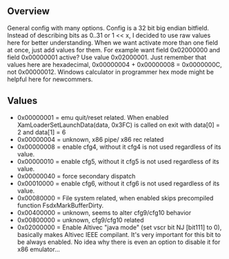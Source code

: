 ## Overview
General config with many options. Config is a 32 bit big endian bitfield. Instead of describing bits as 0..31 or 1 << x, I decided to use raw values here for better understanding.
When we want activate more than one field at once, just add values for them. For example want field 0x02000000 and field 0x00000001 active? Use value 0x02000001. Just remember that values here are hexadecimal, 0x00000004 + 0x00000008 = 0x0000000C, not 0x00000012. Windows calculator in programmer hex mode might be helpful here for newcommers.

## Values
* 0x00000001 = emu quit/reset related. When enabled XamLoaderSetLaunchData(data, 0x3FC) is called on exit with data[0] = 2 and data[1] = 6
* 0x00000004 = unknown, x86 pipe/ x86 rec related
* 0x00000008 = enable cfg4, without it cfg4 is not used regardless of its value.
* 0x00000010 = enable cfg5, without it cfg5 is not used regardless of its value.
* 0x00000040 = force secondary dispatch
* 0x00010000 = enable cfg6, without it cfg6 is not used regardless of its value.
* 0x00080000 = File system related, when enabled skips precompiled function FsdxMarkBufferDirty.
* 0x00400000 = unknown, seems to alter cfg9/cfg10 behavior
* 0x00800000 = unknown, cfg9/cfg10 related
* 0x02000000 = Enable Altivec "java mode" (set vscr bit NJ [bit111] to 0), basically makes Altivec IEEE compilant. It's very important for this bit to be always enabled. No idea why there is even an option to disable it for x86 emulator...
